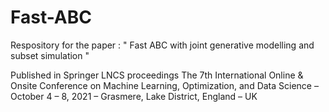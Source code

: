# Fast-ABC
Respository for the paper : " Fast ABC with joint generative modelling and subset simulation " 

Published in Springer LNCS proceedings The 7th International Online & Onsite Conference on Machine Learning, Optimization, and Data Science – October 4 – 8, 2021 – Grasmere, Lake District, England – UK
